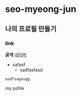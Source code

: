 # seo-myeong-jun
## 나의 프로필 만들기
### link

**굵게**
[네이버](www.naver.com)

+ safasf
    + sadfasfasd

```
asdfsagasgg
```

my pofile
